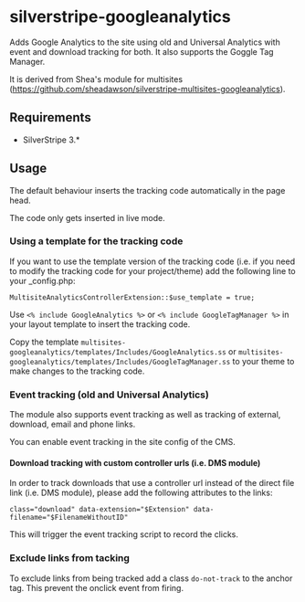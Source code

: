 # silverstripe-googleanalytics

Adds Google Analytics to the site using old and Universal Analytics with event and download tracking for both. It also supports the Goggle Tag Manager.

It is derived from Shea's module for multisites (https://github.com/sheadawson/silverstripe-multisites-googleanalytics).

## Requirements

* SilverStripe 3.*

## Usage

The default behaviour inserts the tracking code automatically in the page head.

The code only gets inserted in live mode.

### Using a template for the tracking code

If you want to use the template version of the tracking code (i.e. if you need 
to modify the tracking code for your project/theme) add the following line to 
your _config.php:

```
MultisiteAnalyticsControllerExtension::$use_template = true;
```

Use `<% include GoogleAnalytics %>` or `<% include GoogleTagManager %>` in your layout template to insert the tracking code.

Copy the template `multisites-googleanalytics/templates/Includes/GoogleAnalytics.ss` or `multisites-googleanalytics/templates/Includes/GoogleTagManager.ss`
to your theme to make changes to the tracking code.

### Event tracking (old and Universal Analytics)

The module also supports event tracking as well as tracking of external, download, email and phone links.
 
You can enable event tracking in the site config of the CMS.

#### Download tracking with custom controller urls (i.e. DMS module)

In order to track downloads that use a controller url instead of the direct file 
link (i.e. DMS module), please add the following attributes to the links:

```
class="download" data-extension="$Extension" data-filename="$FilenameWithoutID"
```

This will trigger the event tracking script to record the clicks.

### Exclude links from tacking

To exclude links from being tracked add a class `do-not-track` to the anchor tag. 
This prevent the onclick event from firing. 